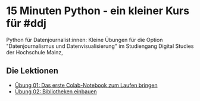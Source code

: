 # 15 Minuten Python - ein kleiner Kurs für #ddj

Python für Datenjournalist:innen: Kleine Übungen für die Option "Datenjournalismus und Datenvisualisierung" im Studiengang Digital Studies der Hochschule Mainz, 

## Die Lektionen

* [Übung 01: Das erste Colab-Notebook zum Laufen bringen](ddj_python_kurs_uebung01.ipynb)
* [Übung 02: Bibliotheken einbauen](ddj_python_kurs_uebung02.ipynb)
